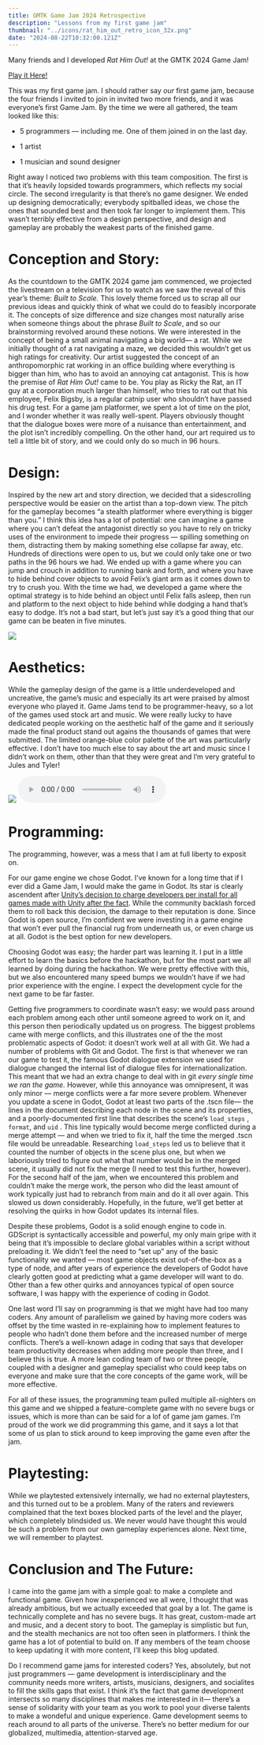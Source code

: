 ```yaml
---
title: GMTK Game Jam 2024 Retrospective
description: "Lessons from my first game jam"
thumbnail: "../icons/rat_him_out_retro_icon_32x.png"
date: "2024-08-22T10:32:00.121Z"
---
```


Many friends and I developed *Rat Him Out!* at the GMTK 2024 Game Jam!

[Play it Here!](https://collisteru.itch.io/rat-him-out)

This was my first game jam. I should rather say *our* first game jam, because the four friends I invited to join in invited two more friends, and it was everyone’s first Game Jam. By the time we were all gathered, the team looked like this:

* 5 programmers — including me. One of them joined in on the last day.

* 1 artist

* 1 musician and sound designer

Right away I noticed two problems with this team composition. The first is that it’s heavily lopsided towards programmers, which reflects my social circle. The second irregularity is that there’s no game designer. We ended up designing democratically; everybody spitballed ideas, we chose the ones that sounded best and then took far longer to implement them. This wasn’t terribly effective from a design perspective, and design and gameplay are probably the weakest parts of the finished game.

# Conception and Story:

As the countdown to the GMTK 2024 game jam commenced, we projected the livestream on a television for us to watch as we saw the reveal of this year’s theme: *Built to Scale.* This lovely theme forced us to scrap all our previous ideas and quickly think of what we could do to feasibly incorporate it. The concepts of size difference and size changes most naturally arise when someone things about the phrase *Built to Scale*, and so our brainstorming revolved around these notions. We were interested in the concept of being a small animal navigating a big world— a rat. While we initially thought of a rat navigating a maze, we decided this wouldn’t get us high ratings for creativity. Our artist suggested the concept of an anthropomorphic rat working in  an office building where everything is bigger than him, who has to avoid an annoying cat antagonist. This is how the premise of *Rat Him Out!* came to be. You play as Ricky the Rat, an IT guy at a corporation much larger than himself, who tries to rat out that his employee, Felix Bigsby, is a regular catnip user who shouldn’t have passed his drug test. For a game jam platformer, we spent a lot of time on the plot, and I wonder whether it was really well-spent. Players obviously thought that the dialogue boxes were more of a nuisance than entertainment, and the plot isn’t incredibly compelling. On the other hand, our art required us to tell a little bit of story, and we could only do so much in 96 hours.

# Design:

Inspired by the new art and story direction, we decided that a sidescrolling perspective would be easier on the artist than a top-down view. The pitch for the gameplay becomes “a stealth platformer where everything is bigger than you.” I think this idea has a lot of potential: one can imagine a game where you can’t defeat the antagonist directly so you have to rely on tricky uses of the environment to impede their progress — spilling something on them, distracting them by making something else collapse far away, etc. Hundreds of directions were open to us, but we could only take one or two paths in the 96 hours we had. We ended up with a game where you can jump and crouch in addition to running bank and forth, and where you have to hide behind cover objects to avoid Felix’s giant arm as it comes down to try to crush you. With the time we had, we developed a game where the optimal strategy is to hide behind an object until Felix falls asleep, then run and platform to the next object to hide behind while dodging a hand that’s easy to dodge. It’s not a bad start, but let’s just say it’s a good thing that our game can be beaten in five minutes. 

<img src="dodge_felix.png">

# Aesthetics:

While the gameplay design of the game is a little underdeveloped and uncreative, the game’s music and especially its art were praised by almost everyone who played it. Game Jams tend to be programmer-heavy, so a lot of the games used stock art and music. We were really lucky to have dedicated people working on the aesthetic half of the game and it seriously made the final product stand out agains the thousands of games that were submitted. The limited orange-blue color palette of the art was particularly effective. I don’t have too much else to say about the art and music since I didn’t work on them, other than that they were great and I’m very grateful to Jules and Tyler!

<img src="caught.png">

<audio controls>
  <source src="/audio/rat_him_out_main_menu.mp3" type="audio/mpeg">
Your browser does not support the audio element. D: Consider switching to a newer browser.
</audio>



# Programming:

The programming, however, was a mess that I am at full liberty to exposit on. 

For our game engine we chose Godot. I’ve known for a long time that if I ever did a Game Jam, I would make the game in Godot. Its star is clearly ascendent after [Unity’s decision to charge developers per install for all games made with Unity after the fact](https://www.nytimes.com/2023/10/09/technology/unity-chief-resigns-after-pricing-backlash.html). While the community backlash forced them to roll back this decision, the damage to their reputation is done. Since Godot is open source, I’m confident we were investing in a game engine that won’t ever pull the financial rug from underneath us, or even charge us at all. Godot is the best option for new developers.

Choosing Godot was easy; the harder part was learning it. I put in a little effort to learn the basics before the hackathon, but for the most part we all learned by doing during the hackathon. We were pretty effective with this, but we also encountered many speed bumps we wouldn’t have if we had prior experience with the engine. I expect the development cycle for the next game to be far faster.

Getting five programmers to coordinate wasn’t easy: we would pass around each problem among each other until someone agreed to work on it, and this person then periodically updated us on progress. The biggest problems came with merge conflicts, and this illustrates one of the the most problematic aspects of Godot: it doesn’t work well at all with Git. We had a number of problems with Git and Godot. The first is that whenever we ran our game to test it, the famous Godot dialogue extension we used for dialogue changed the internal list of dialogue files for internationalization. This meant that we had an extra change to deal with in git *every single time we ran the game.* However, while this annoyance was omnipresent, it was only minor — merge conflicts were a far more severe problem. Whenever you update a scene in Godot, Godot at least two parts of the .tscn file— the lines in the document describing each node in the scene and its properties, and a poorly-documented first line that describes the scene’s `load_steps` , `format`, and `uid` . This line typically would become merge conflicted during a merge attempt — and when we tried to fix it, half the time the merged .tscn file would be unreadable. Researching `load_steps` led us to believe that it counted the number of objects in the scene plus one, but when we laboriously tried to figure out what that number would be in the merged scene, it usually did not fix the merge (I need to test this further, however).  For the second half of the jam, when we encountered this problem and couldn’t make the merge work, the person who did the least amount of work typically just had to rebranch from main and do it all over again. This slowed us down considerably. Hopefully, in the future, we’ll get better at resolving the quirks in how Godot updates its internal files.

Despite these problems, Godot is a solid enough engine to code in. GDScript is syntactically accessible and powerful, my only main gripe with it being that it’s impossible to declare global variables within a script without preloading it. We didn’t feel the need to “set up” any of the basic functionality we wanted — most game objects exist out-of-the-box as a type of node, and after years of experience the developers of Godot have clearly gotten good at predicting what a game developer will want to do. Other than a few other quirks and annoyances typical of open source software, I was happy with the experience of coding in Godot.

One last word I’ll say on  programming is that we might have had too many coders. Any amount of parallelism we gained by having more coders was offset by the time wasted in re-explaining how to implement features to people who hadn’t done them before and the increased number of merge conflicts. There’s a well-known adage in coding that says that developer team productivity decreases when adding more people than three, and I believe this is true. A more lean coding team of two or three people, coupled with a designer and gameplay specialist who could keep tabs on everyone and make sure that the core concepts of the game work, will be more effective.

For all of these issues, the programming team pulled multiple all-nighters on this game and we shipped a feature-complete game with no severe bugs or issues, which is more than can be said for a lof of game jam games. I’m proud of the work we did programming this game, and it says a lot that some of us plan to stick around to keep improving the game even after the jam.

# Playtesting:

While we playtested extensively internally, we had no external playtesters, and this turned out to be a problem. Many of the raters and reviewers complained that the text boxes blocked parts of the level and the player, which completely blindsided us. We never would have thought this would be such a problem from our own gameplay experiences alone. Next time, we will remember to playtest.

# Conclusion and The Future:

I came into the game jam with a simple goal: to make a complete and functional game. Given how inexperienced we all were, I thought that was already ambitious, but we actually exceeded that goal by a lot. The game is technically complete and has no severe bugs. It has great, custom-made art and music, and a decent story to boot. The gameplay is simplistic but fun, and the stealth mechanics are not too often seen in platformers. I think the game has a lot of potential to build on. If any members of the team choose to keep updating it with more content, I’ll keep this blog updated.

Do I recommend game jams for interested coders? Yes, absolutely, but not just programmers — game development is interdisciplinary and the community needs more writers, artists, musicians, designers, and socialites to fill the skills gaps that exist. I think it’s the fact that game development intersects so many disciplines that makes me interested in it— there’s a sense of solidarity with your team as you work to pool your diverse talents to make a wondeful and unique experience. Game development seems to reach around to all parts of the universe. There’s no better medium for our globalized, multimedia, attention-starved age.